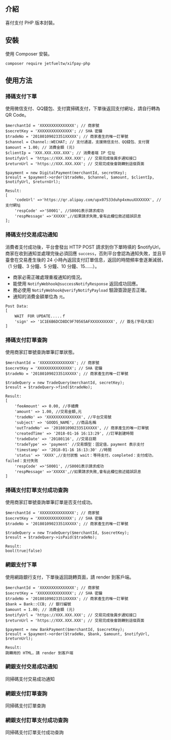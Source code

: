 ## 介紹

喜付支付 PHP 版本封裝。

## 安裝

使用 Composer 安裝。

```
composer require jetfueltw/xifpay-php
```

## 使用方法

### 掃碼支付下單

使用微信支付、QQ錢包、支付寶掃碼支付，下單後返回支付網址，請自行轉為 QR Code。


```
$merchantId = 'XXXXXXXXXXXXXXX'; // 商家號
$secretKey = 'XXXXXXXXXXXXXXX'; // SHA 密鑰
$tradeNo = '20180109023351XXXXX'; // 商家產生的唯一訂單號
$channel = Channel::WECHAT; // 支付通道，支援微信支付、QQ錢包、支付寶
$amount = 1.00; // 消費金額 (元)
$clientIp = 'XXX.XXX.XXX.XXX'; // 消費者端 IP 位址
$notifyUrl = 'https://XXX.XXX.XXX'; // 交易完成後異步通知接口
$returnUrl = 'https://XXX.XXX.XXX'; // 交易完成後會跳轉到這個頁面
```
```
$payment = new DigitalPayment(merchantId, secretKey);
$result = $payment->order($tradeNo, $channel, $amount, $clientIp, $notifyUrl, $returnUrl);
```
```
Result:
[
    'codeUrl' =>'https://qr.alipay.com/upx07533duhp4xmuuXXXXXXX', // 支付網址
    'respCode' =>'S0001', //S0001表示請求成功
    'respMessage' =>'XXXXX',//如果請求失敗,會有此欄位敘述錯誤訊息
];
```

### 掃碼支付交易成功通知

消費者支付成功後，平台會發出 HTTP POST 請求到你下單時填的 $notifyUrl，商家在收到通知並處理完後必須回應 `success`，否則平台會認為通知失敗，並且平臺會在交易產生後的 24 小時內返回支付訂單信息，返回的時間頻率會逐漸減弱，（1 分鐘、3 分鐘、5 分鐘、10 分鐘、15……）。

* 商家必需正確處理重複通知的情況。
* 能使用 `NotifyWebhook@successNotifyResponse` 返回成功回應。  
* 務必使用 `NotifyWebhook@verifyNotifyPayload` 驗證簽證是否正確。
* 通知的消費金額單位為 `元`。 

```
Post Data:
[
    WAIT　FOR UPDATE.....ｆ
    'sign' => '1C1E6B6DCD8DC9F70565AFXXXXXXXXXX', // 簽名(字母大寫)
]
```

### 掃碼支付訂單查詢

使用商家訂單號查詢單筆訂單狀態。

```
$merchantId = 'XXXXXXXXXXXXXXX'; // 商家號
$secretKey = 'XXXXXXXXXXXXXXX'; // SHA 密鑰
$tradeNo = '20180109023351XXXXX'; // 商家產生的唯一訂單號

```
```
$tradeQuery = new TradeQuery(merchantId, secretKey);
$result = $tradeQuery->find($tradeNo);
```
```
Result:
[
    'feeAmount' => 0.00, //手續費
    'amount' => 1.00, //交易金額,元
    'tradeNo' => 'XXXXXXXXXXXXXXX', //平台交易號
    'subject' => 'GOODS_NAME', //商品名稱
    'outTradeNo' => '20180109023351XXXXX', // 商家產生的唯一訂單號
    'createdTime' => '2018-01-16 16:13:29', //訂單創建時間
    'tradeDate' => '20180116', //交易日期
    'tradeType' => 'payment' //交易類型：固定值，payment 表示支付
    'timestamp' => '2018-01-16 16:13:30' //時間
    'status' => 'XXXX',//支付狀態 wait：等待支付，completed：支付成功，failed：支付失败
    'respCode' =>'S0001', //S0001表示請求成功
    'respMessage' =>'XXXXX',//如果請求失敗,會有此欄位敘述錯誤訊息 
]    
```

### 掃碼支付訂單支付成功查詢

使用商家訂單號查詢單筆訂單是否支付成功。

```
$merchantId = 'XXXXXXXXXXXXXXX'; // 商家號
$secretKey = 'XXXXXXXXXXXXXXX'; // SHA 密鑰
$tradeNo = '20180109023351XXXXX'; // 商家產生的唯一訂單號
```
```
$tradeQuery = new TradeQuery($merchantId, $secretKey);
$result = $tradeQuery->isPaid($tradeNo);
```
```
Result:
bool(true|false)
```   

### 網銀支付下單

使用網路銀行支付，下單後返回跳轉頁面，請 render 到客戶端。

```
$merchantId = 'XXXXXXXXXXXXXXX'; // 商家號
$secretKey = 'XXXXXXXXXXXXXXX'; // SHA 密鑰
$tradeNo = '20180109023351XXXXX'; // 商家產生的唯一訂單號
$bank = Bank::CCB; // 銀行編號
$amount = 1.00; // 消費金額 (元)
$notifyUrl = 'https://XXX.XXX.XXX'; // 交易完成後異步通知接口
$returnUrl = 'https://XXX.XXX.XXX'; // 交易完成後會跳轉到這個頁面
```
```
$payment = new BankPayment($merchantId, $secretKey);
$result = $payment->order($tradeNo, $bank, $amount, $notifyUrl, $returnUrl);
```
```
Result:
跳轉用的 HTML，請 render 到客戶端
```

### 網銀支付交易成功通知

同掃碼支付交易成功通知

### 網銀支付訂單查詢

同掃碼支付訂單查詢

### 網銀支付訂單支付成功查詢

同掃碼支付訂單支付成功查詢 